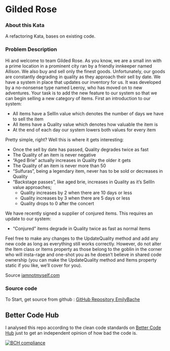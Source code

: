 # Gilded Rose

### About this Kata

A refactoring Kata, bases on existing code.

### Problem Description

Hi and welcome to team Gilded Rose. As you know, we are a small inn with a prime location in a prominent city ran by a friendly innkeeper named Allison. We also buy and sell only the finest goods. Unfortunately, our goods are constantly degrading in quality as they approach their sell by date. We have a system in place that updates our inventory for us. It was developed by a no-nonsense type named Leeroy, who has moved on to new adventures. Your task is to add the new feature to our system so that we can begin selling a new category of items. First an introduction to our system:

- All items have a SellIn value which denotes the number of days we have to sell the item
- All items have a Quality value which denotes how valuable the item is
- At the end of each day our system lowers both values for every item

Pretty simple, right? Well this is where it gets interesting:

- Once the sell by date has passed, Quality degrades twice as fast
- The Quality of an item is never negative
- “Aged Brie” actually increases in Quality the older it gets
- The Quality of an item is never more than 50
- “Sulfuras”, being a legendary item, never has to be sold or decreases in Quality
- “Backstage passes”, like aged brie, increases in Quality as it’s SellIn value approaches; 
  - Quality increases by 2 when there are 10 days or less 
  - Quality increases by 3 when there are 5 days or less 
  - Quality drops to 0 after the concert

We have recently signed a supplier of conjured items. This requires an update to our system:

- “Conjured” items degrade in Quality twice as fast as normal items

Feel free to make any changes to the UpdateQuality method and add any new code as long as everything still works correctly. However, do not alter the Item class or Items property as those belong to the goblin in the corner who will insta-rage and one-shot you as he doesn’t believe in shared code ownership (you can make the UpdateQuality method and Items property static if you like, we’ll cover for you).

Source [iamnotmyself.com](https://iamnotmyself.com/2011/02/13/refactor-this-the-gilded-rose-kata/)

### Source code

To Start, get source from github : [GitHub Repository EmilyBache](https://github.com/emilybache/GildedRose-Refactoring-Kata)


## Better Code Hub

I analysed this repo according to the clean code standards on [Better Code Hub](https://bettercodehub.com) just to get an independent opinion of how bad the code is.

[![BCH compliance](https://bettercodehub.com/edge/badge/jlnshr/GildedRoseJava?branch=master)](https://bettercodehub.com/)